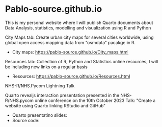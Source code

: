 # Pablo-source.github.io

This is my personal website where I will publish Quarto documents about Data Analysis, statistics, modelling and visualization using R and Python

City Maps tab: Create urban city maps for several cities worldwide, using global open access mapping data from "osmdata" pacakge in R.

- City maps: <https://pablo-source.github.io/City_maps.html>

Resources tab: Collection of R, Python and Statistics online resources, I will be including new links on a regular basis

- Resources: <https://pablo-source.github.io/Resources.html>

NHS-R/NHS.Pycom Lightning Talk

Quarto revealjs interaction presentation presented in the NHS-R/NHS.pycom online conference on the 10th October 2023
Talk: "Create a website using Quarto linking RStudio and GitHub"

- Quarto presentatino slides:
- Source code: 
